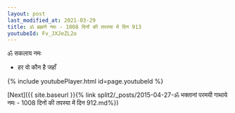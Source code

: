 ```yaml
---
layout: post
last_modified_at: 2021-03-29
title: ॐ ब्रह्मणे नमः - 1008 दिनों की तपस्या में दिन 913
youtubeId: Fv_JXJeZL2o
---
```

 
 
 ॐ सकलाय नमः  
 
 -  हर वो कौन है जहाँ 
 
  
 
  
 
 
 
 
 
 


{% include youtubePlayer.html id=page.youtubeId %}
 
[Next]({{ site.baseurl }}{% link  split2/_posts/2015-04-27-ॐ भक्तानां परमयी गाथाये नमः - 1008 दिनों की तपस्या में दिन 912.md%})
 

